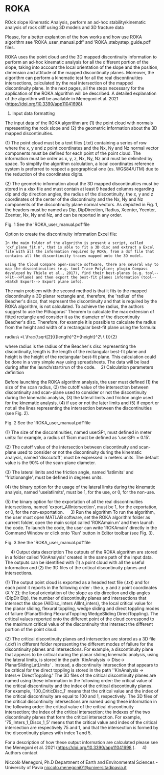 # ROKA
ROck slope Kinematic Analysis, perform an ad-hoc stability/kinematic analysis of rock cliff using 3D models and 3D fracture data


Please, for a better explantion of the how works and how use ROKA algorithm see 'ROKA_user_manual.pdf' and 'ROKA_stebystep_guide.pdf' files.

ROKA uses the point cloud and the 3D mapped discontinuity information to perform an ad-hoc kinematic analysis for all the different portion of the slope, taking into account the local orientation of the slope and the position, dimension and attitude of the mapped discontinuity planes.
Moreover, the algorithm can perform a kinematic test for all the real discontinuities intersections, calculated by the real intersection of the mapped discontinuity plane.
In the next pages, all the steps necessary for the application of the ROKA algorithm will be described.
A detailed explanation of the algorithm will be available in Menegoni et al. 2021 (https://doi.org/10.3390/app11041698).
 
1) Input data formatting

The input data of the ROKA algorithm are (1) the point cloud with normals representing the rock slope and (2) the geometric information about the 3D mapped discontinuities.

(1) The point cloud must be a text files (.txt) containing a series of row where the x, y and z point coordinates and the Nx, Ny and Nz normal vector components must be defined for each point of the point cloud. The information must be order as x, y, z, Nx, Ny, Nz and must be delimited by space. To simplify the algorithm calculation, a local coordinates reference system is preferred to respect a geographical one (es. WGS84/UTM) due to the reduction of the coordinates digits.

(2) The geometric information about the 3D mapped discontinuities must be stored in a xlsx file and must contain at least 9 headed columns regarding dip and dip direction angles, the radius of the discontinuity, the x, y and z coordinates of the center of the discontinuity and the Nx, Ny and Nz components of the discontinuity plane normal vectors. As depicted in Fig. 1, the headers must be named as Dip, DipDirection, Radius, Xcenter, Ycenter, Zcenter, Nx, Ny and Nz, and can be reported in any order.

 
Fig. 1 See the 'ROKA_user_manual.pdf'file

Option to create the discontinuity information Excel file:

	In the main folder of the algorithm is present a script, called 'dxf_plane_fit.m', that is able to fit a 3D disc and extract a Excel file with all the information required by ROKA, from a dxf file that contains all the discontinuity traces mapped onto the 3D model.

	using the Cloud Compare open-source software, there are several way to map the discontinuities (e.g. tool Trace Polyline; plugin Compass developed by Thiele et al., 2017), find their best-planes (e.g. tool-->Fit-->Plane) and then export the best-fit planes information (tool-->Batch Export--> Export plane info).

The main problem with the second method is that it fits to the mapped discontinuity a 3D planar rectangle and, therefore, the 'radius' of the Beacher's discs, that represent the discontinuity and that is required by the ROKA algorithm, is not calculated. To achieve the radius, the authors suggest to use the Pithagoras' Theorem to calculate the max extension of fitted rectangle and consider it as the diameter of the discontinuity Beacher's disc. Therefore, for example it is possible to calculate the radius from the height and width of a rectangular best-fit plane using the formula:

radius\ =\ \frac{\sqrt[2]{({length}^2+{height}^2\ \ )}}{2}

where radius is the radius of the Beacher's disc representing the discontinuity, length is the length of the rectangular best-fit plane and height is the height of the rectangular best-fit plane. This calculation could be done in a very simple way using spreadsheets.
The data will be load during after the launch/start/run of the code. 
2) Calculation parameters definition

Before launching the ROKA algorithm analysis, the user must defined (1) the size of the scan radius, (2) the cutoff value of the intersection between discontinuity and scan-plane used to consider or not the discontinuity during the kinematic analysis, (3) the lateral limits and friction angle used for the kinematic analysis, (4) if use or not the later limits and (5) if export or not all the lines representing the intersection between the discontinuities (see Fig. 2).
 
Fig. 2 See the 'ROKA_user_manual.pdf'file

(1) The size of the discontinuities, named userSPr, must defined in meter units: for example, a radius of 15cm must be defined as 'userSPr = 0.15'.

(2) The cutoff value of the intersection between discontinuity and scan-plane used to consider or not the discontinuity during the kinematic analysis, named 'disccutoff', must be expressed in meters units. The default value is the 90% of the scan-plane diameter.
	
(3) The lateral limits and the friction angle, named 'latlimits' and 'frictionangle', must be defined in degrees units.

(4) the binary option for the usage of the lateral limits during the kinematic analysis, named 'uselatlimits', must be 1, for the use, or 0, for the non-use.

(5) the binary option for the exportation of all the real discontinuities intersections, named 'export_AllIntersection', must be 1, for the exportation, or 0, for the non-exportation.
 
3) Run the algorithm
To run the algorithm, the user must open MATLAB software, set the ROKA algorithm folder as current folder, open the main script called 'ROKAmain.m' and then launch the code.
To launch the code, the user can write 'ROKAmain' directly in the Command Window or click onto 'Run' button in Editor toolbar (see Fig. 3).

 
Fig. 3 See the 'ROKA_user_manual.pdf'file

 
4) Output data description
The outputs of the ROKA algorithm are stored in a folder called 'KinAnalysis' created in the same path of the input data. The outputs can be identified with (1) a point cloud with all the useful information and (2) the 3D files of the critical discontinuity planes and intersections.

(1) The output point cloud is exported as a headed text file (.txt) and for each point it reports  in the following order : the x, y and z point coordinates (X Y Z); the local orientation of the slope as dip direction and dip angles (DipDir Dip), the number of discontinuity planes and intersections that intersect the slope (AllDisc_Inters AllInt_inters), the local critical value for the planar sliding, flexural toppling, wedge sliding and direct toppling modes of failure (PlanarSliding FlexuralToppling WedgeSliding DirectToppling).
The critical values reported onto the different point of the cloud correspond to the maximum critical value of the discontinuity that intersect the different portion of the point cloud.

(2) The critical discontinuity planes and intersection are stored as a 3D file (.dxf) in different folder representing the different modes of failure for the discontinuity planes and intersections. For example, a discontinuity plane that appears to be critical during the planar sliding kinematic analysis, using the lateral limits, is stored in the path 'KinAnalysis → Disc→ PlanarSlidingLatLimits' . Instead, a discontinuity intersection that appears to be critical for the direct toppling is stored in the path ''KinAnalysis → Inters→ DirectToppling.'
The 3D files of the critical discontinuity planes are named using these information in the following order: the critical value of the critical discontinuity and the index of the  critical discontinuity planes. For example, '100_CriticDisc_1' means that the critical value and the index of the critical discontinuity  are equal to 100 and 1, respectively.
The 3D files of the critical discontinuity intersections are named using these information in the following order: the critical value of the critical discontinuity intersection; the index of the critical intersection; the indexes of the two discontinuity planes that form the critical intersection. For example, '75_Inters_1_Discs_1_5' means that the critical value and index of the critical intersection are respectively 75 and 1, and that the intersection is formed by the discontinuity planes with index 1 and 5.

For a description of how these output information are calculated please see the Menegoni et al. 2021 (https://doi.org/10.3390/app11041698 ).
 
 4) Authors contact

Niccolò Menegoni, Ph.D
Department of Earth and Environmental Sciences - University of Pavia
niccolo.menegoni01@universitadipavia.it

